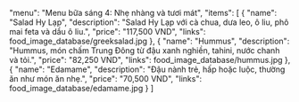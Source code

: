 "menu": "Menu bữa sáng 4: Nhẹ nhàng và tươi mát",
"items": [
    {
    "name": "Salad Hy Lạp",
    "description": "Salad Hy Lạp với cà chua, dưa leo, ô liu, phô mai feta và dầu ô liu.",
    "price": "117,500 VND",
    "links": food_image_database/greeksalad.jpg
    },
    {
    "name": "Hummus",
    "description": "Hummus, món chấm Trung Đông từ đậu xanh nghiền, tahini, nước chanh và tỏi.",
    "price": "82,250 VND",
    "links": food_image_database/hummus.jpg
    },
    {
    "name": "Edamame",
    "description": "Đậu nành trẻ, hấp hoặc luộc, thường ăn như món ăn nhẹ.",
    "price": "70,500 VND",
    "links": food_image_database/edamame.jpg
    }
]